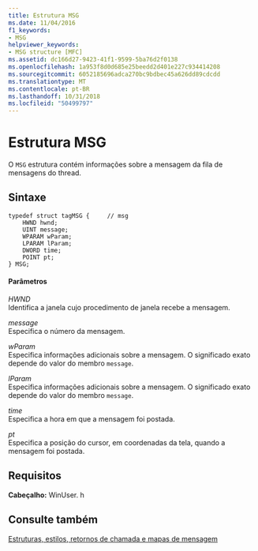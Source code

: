 ```yaml
---
title: Estrutura MSG
ms.date: 11/04/2016
f1_keywords:
- MSG
helpviewer_keywords:
- MSG structure [MFC]
ms.assetid: dc166d27-9423-41f1-9599-5ba76d2f0138
ms.openlocfilehash: 1a953f8d0d685e25beedd2d401e227c934414208
ms.sourcegitcommit: 6052185696adca270bc9bdbec45a626dd89cdcdd
ms.translationtype: MT
ms.contentlocale: pt-BR
ms.lasthandoff: 10/31/2018
ms.locfileid: "50499797"
---
```

# <a name="msg-structure"></a>Estrutura MSG

O `MSG` estrutura contém informações sobre a mensagem da fila de mensagens do thread.

## <a name="syntax"></a>Sintaxe

```
typedef struct tagMSG {     // msg
    HWND hwnd;
    UINT message;
    WPARAM wParam;
    LPARAM lParam;
    DWORD time;
    POINT pt;
} MSG;
```

#### <a name="parameters"></a>Parâmetros

*HWND*<br/>
Identifica a janela cujo procedimento de janela recebe a mensagem.

*message*<br/>
Especifica o número da mensagem.

*wParam*<br/>
Especifica informações adicionais sobre a mensagem. O significado exato depende do valor do membro `message`.

*lParam*<br/>
Especifica informações adicionais sobre a mensagem. O significado exato depende do valor do membro `message`.

*time*<br/>
Especifica a hora em que a mensagem foi postada.

*pt*<br/>
Especifica a posição do cursor, em coordenadas da tela, quando a mensagem foi postada.

## <a name="requirements"></a>Requisitos

**Cabeçalho:** WinUser. h

## <a name="see-also"></a>Consulte também

[Estruturas, estilos, retornos de chamada e mapas de mensagem](../../mfc/reference/structures-styles-callbacks-and-message-maps.md)

